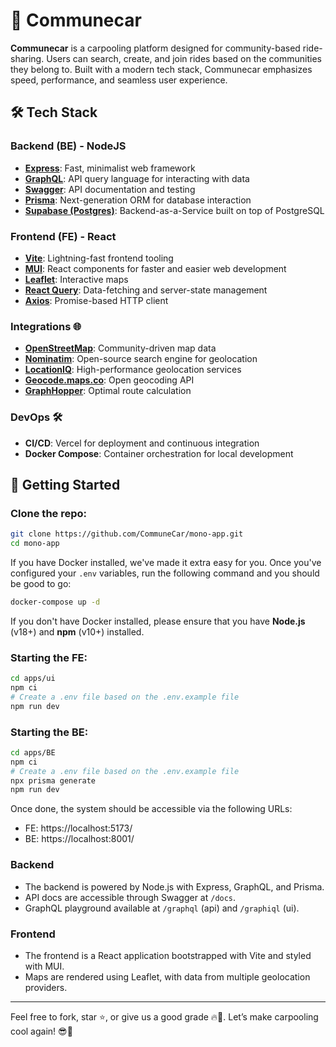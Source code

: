 
# 🚗 Communecar

**Communecar** is a carpooling platform designed for community-based ride-sharing. Users can search, create, and join rides based on the communities they belong to. Built with a modern tech stack, Communecar emphasizes speed, performance, and seamless user experience.

## 🛠️ Tech Stack

### Backend (BE) - NodeJS  
- **[Express](https://expressjs.com/)**: Fast, minimalist web framework  
- **[GraphQL](https://graphql.org/)**: API query language for interacting with data  
- **[Swagger](https://swagger.io/)**: API documentation and testing  
- **[Prisma](https://www.prisma.io/)**: Next-generation ORM for database interaction  
- **[Supabase (Postgres)](https://supabase.io/)**: Backend-as-a-Service built on top of PostgreSQL

### Frontend (FE) - React  
- **[Vite](https://vitejs.dev/)**: Lightning-fast frontend tooling  
- **[MUI](https://mui.com/)**: React components for faster and easier web development  
- **[Leaflet](https://leafletjs.com/)**: Interactive maps  
- **[React Query](https://tanstack.com/query/latest)**: Data-fetching and server-state management  
- **[Axios](https://axios-http.com/)**: Promise-based HTTP client

### Integrations 🌐  
- **[OpenStreetMap](https://www.openstreetmap.org/)**: Community-driven map data  
- **[Nominatim](https://nominatim.org/)**: Open-source search engine for geolocation  
- **[LocationIQ](https://locationiq.com/)**: High-performance geolocation services  
- **[Geocode.maps.co](https://geocode.maps.co/)**: Open geocoding API  
- **[GraphHopper](https://www.graphhopper.com/)**: Optimal route calculation  

### DevOps 🛠️  
- **CI/CD**: Vercel for deployment and continuous integration  
- **Docker Compose**: Container orchestration for local development  

## 🚀 Getting Started
### Clone the repo:
```bash
git clone https://github.com/CommuneCar/mono-app.git
cd mono-app
```

If you have Docker installed, we've made it extra easy for you. Once you've configured your `.env` variables, run the following command and you should be good to go:
```bash
docker-compose up -d
```

If you don't have Docker installed, please ensure that you have **Node.js** (v18+) and **npm** (v10+) installed.

### Starting the FE:
```bash
cd apps/ui
npm ci 
# Create a .env file based on the .env.example file
npm run dev
```

### Starting the BE:
```bash
cd apps/BE
npm ci
# Create a .env file based on the .env.example file
npx prisma generate
npm run dev
```

Once done, the system should be accessible via the following URLs:
* FE: https://localhost:5173/
* BE: https://localhost:8001/

### Backend  
- The backend is powered by Node.js with Express, GraphQL, and Prisma.  
- API docs are accessible through Swagger at `/docs`.  
- GraphQL playground available at `/graphql` (api) and `/graphiql` (ui).

### Frontend  
- The frontend is a React application bootstrapped with Vite and styled with MUI.  
- Maps are rendered using Leaflet, with data from multiple geolocation providers.  

---

Feel free to fork, star ⭐, or give us a good grade 🔥🍾. Let’s make carpooling cool again! 😎🚀
